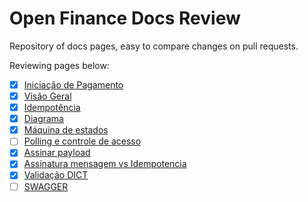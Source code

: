 # Open Finance Docs Review

Repository of docs pages, easy to compare changes on pull requests.

Reviewing pages below:

- [x] [Iniciação de Pagamento](/iniciacao-pagamentos.md)
- [x] [Visão Geral](/visao-geral.md)
- [x] [Idempotência](/idempotencia.md)
- [x] [Diagrama](/diagrama.md)
- [x] [Máquina de estados](/maquina-de-estados.md)
- [ ] [Polling e controle de acesso](/polling-e-acesso.md)
- [x] [Assinar payload](/assinar-payload.md)
- [x] [Assinatura mensagem vs Idempotencia](/assinatura-msg-vs-idempotencia.md)
- [x] [Validação DICT](/validacoes-de-info-dict.md)
- [ ] [SWAGGER](/swagger-2_0.yaml)
